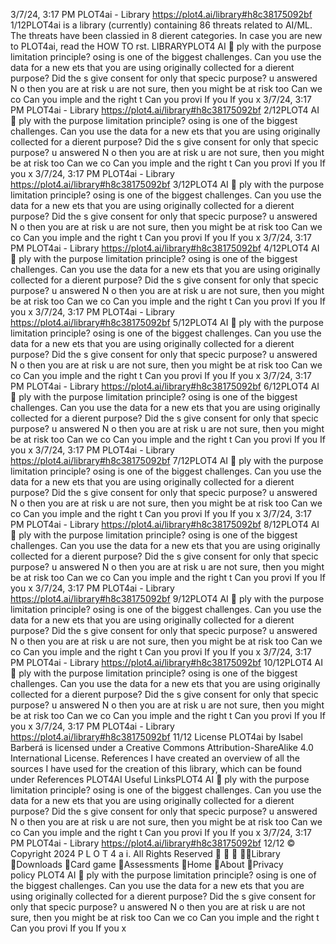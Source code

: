 3/7/24, 3:17 PM PLOT4ai - Library
https://plot4.ai/library#h8c38175092bf 1/12PLOT4ai is a library (currently) containing 86 threats related to
AI/ML. The threats have been classi ed in 8 di erent categories.
In case you are new to PLOT4ai, read the HOW TO  rst.
LIBRARYPLOT4
AI 
ply with the purpose limitation principle?
osing is one of the biggest challenges. Can you use the data for a new
 ets that you are using originally collected for a di erent purpose? Did the
 s give consent for only that speci c purpose?
u answered N o then you are at risk
 u are not sure, then you might be at risk too
Can we co
Can you imple
and the right t
Can you provi
If you
If you
x
3/7/24, 3:17 PM PLOT4ai - Library
https://plot4.ai/library#h8c38175092bf 2/12PLOT4
AI 
ply with the purpose limitation principle?
osing is one of the biggest challenges. Can you use the data for a new
 ets that you are using originally collected for a di erent purpose? Did the
 s give consent for only that speci c purpose?
u answered N o then you are at risk
 u are not sure, then you might be at risk too
Can we co
Can you imple
and the right t
Can you provi
If you
If you
x
3/7/24, 3:17 PM PLOT4ai - Library
https://plot4.ai/library#h8c38175092bf 3/12PLOT4
AI 
ply with the purpose limitation principle?
osing is one of the biggest challenges. Can you use the data for a new
 ets that you are using originally collected for a di erent purpose? Did the
 s give consent for only that speci c purpose?
u answered N o then you are at risk
 u are not sure, then you might be at risk too
Can we co
Can you imple
and the right t
Can you provi
If you
If you
x
3/7/24, 3:17 PM PLOT4ai - Library
https://plot4.ai/library#h8c38175092bf 4/12PLOT4
AI 
ply with the purpose limitation principle?
osing is one of the biggest challenges. Can you use the data for a new
 ets that you are using originally collected for a di erent purpose? Did the
 s give consent for only that speci c purpose?
u answered N o then you are at risk
 u are not sure, then you might be at risk too
Can we co
Can you imple
and the right t
Can you provi
If you
If you
x
3/7/24, 3:17 PM PLOT4ai - Library
https://plot4.ai/library#h8c38175092bf 5/12PLOT4
AI 
ply with the purpose limitation principle?
osing is one of the biggest challenges. Can you use the data for a new
 ets that you are using originally collected for a di erent purpose? Did the
 s give consent for only that speci c purpose?
u answered N o then you are at risk
 u are not sure, then you might be at risk too
Can we co
Can you imple
and the right t
Can you provi
If you
If you
x
3/7/24, 3:17 PM PLOT4ai - Library
https://plot4.ai/library#h8c38175092bf 6/12PLOT4
AI 
ply with the purpose limitation principle?
osing is one of the biggest challenges. Can you use the data for a new
 ets that you are using originally collected for a di erent purpose? Did the
 s give consent for only that speci c purpose?
u answered N o then you are at risk
 u are not sure, then you might be at risk too
Can we co
Can you imple
and the right t
Can you provi
If you
If you
x
3/7/24, 3:17 PM PLOT4ai - Library
https://plot4.ai/library#h8c38175092bf 7/12PLOT4
AI 
ply with the purpose limitation principle?
osing is one of the biggest challenges. Can you use the data for a new
 ets that you are using originally collected for a di erent purpose? Did the
 s give consent for only that speci c purpose?
u answered N o then you are at risk
 u are not sure, then you might be at risk too
Can we co
Can you imple
and the right t
Can you provi
If you
If you
x
3/7/24, 3:17 PM PLOT4ai - Library
https://plot4.ai/library#h8c38175092bf 8/12PLOT4
AI 
ply with the purpose limitation principle?
osing is one of the biggest challenges. Can you use the data for a new
 ets that you are using originally collected for a di erent purpose? Did the
 s give consent for only that speci c purpose?
u answered N o then you are at risk
 u are not sure, then you might be at risk too
Can we co
Can you imple
and the right t
Can you provi
If you
If you
x
3/7/24, 3:17 PM PLOT4ai - Library
https://plot4.ai/library#h8c38175092bf 9/12PLOT4
AI 
ply with the purpose limitation principle?
osing is one of the biggest challenges. Can you use the data for a new
 ets that you are using originally collected for a di erent purpose? Did the
 s give consent for only that speci c purpose?
u answered N o then you are at risk
 u are not sure, then you might be at risk too
Can we co
Can you imple
and the right t
Can you provi
If you
If you
x
3/7/24, 3:17 PM PLOT4ai - Library
https://plot4.ai/library#h8c38175092bf 10/12PLOT4
AI 
ply with the purpose limitation principle?
osing is one of the biggest challenges. Can you use the data for a new
 ets that you are using originally collected for a di erent purpose? Did the
 s give consent for only that speci c purpose?
u answered N o then you are at risk
 u are not sure, then you might be at risk too
Can we co
Can you imple
and the right t
Can you provi
If you
If you
x
3/7/24, 3:17 PM PLOT4ai - Library
https://plot4.ai/library#h8c38175092bf 11/12
License
PLOT4ai by Isabel Barberá is licensed under a Creative Commons
Attribution-ShareAlike 4.0 International License.
References
I have created an overview of all the sources I have used for the
creation of this library, which can be found under References
PLOT4AI
Useful LinksPLOT4
AI 
ply with the purpose limitation principle?
osing is one of the biggest challenges. Can you use the data for a new
 ets that you are using originally collected for a di erent purpose? Did the
 s give consent for only that speci c purpose?
u answered N o then you are at risk
 u are not sure, then you might be at risk too
Can we co
Can you imple
and the right t
Can you provi
If you
If you
x
3/7/24, 3:17 PM PLOT4ai - Library
https://plot4.ai/library#h8c38175092bf 12/12
© Copyright 2024 P L O T 4 a i. All Rights Reserved
   Library
Downloads
Card game
Assessments
Home
About
Privacy policy PLOT4
AI 
ply with the purpose limitation principle?
osing is one of the biggest challenges. Can you use the data for a new
 ets that you are using originally collected for a di erent purpose? Did the
 s give consent for only that speci c purpose?
u answered N o then you are at risk
 u are not sure, then you might be at risk too
Can we co
Can you imple
and the right t
Can you provi
If you
If you
x
